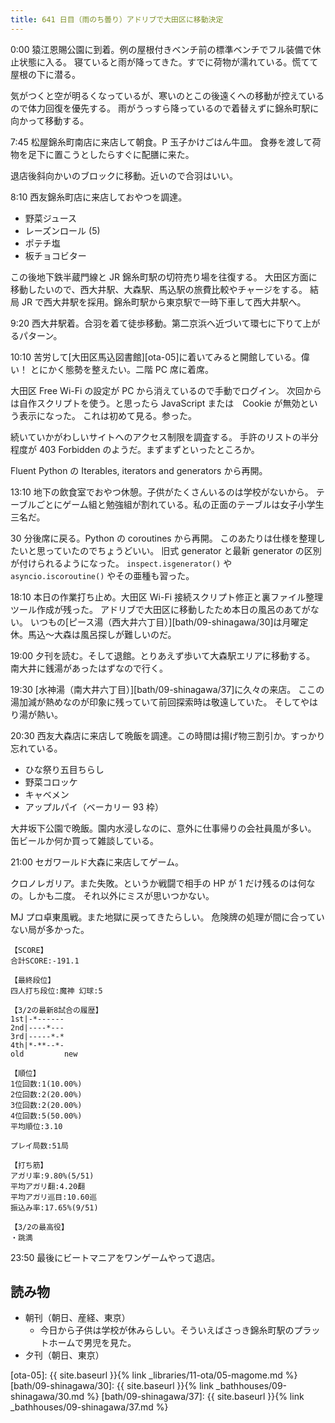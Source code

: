 ```yaml
---
title: 641 日目（雨のち曇り）アドリブで大田区に移動決定
---
```


0:00 猿江恩賜公園に到着。例の屋根付きベンチ前の標準ベンチでフル装備で休止状態に入る。
寝ていると雨が降ってきた。すでに荷物が濡れている。慌てて屋根の下に潜る。

気がつくと空が明るくなっているが、寒いのとこの後遠くへの移動が控えているので体力回復を優先する。
雨がうっすら降っているので着替えずに錦糸町駅に向かって移動する。

7:45 松屋錦糸町南店に来店して朝食。P 玉子かけごはん牛皿。
食券を渡して荷物を足下に置こうとしたらすぐに配膳に来た。

退店後斜向かいのブロックに移動。近いので合羽はいい。

8:10 西友錦糸町店に来店しておやつを調達。

* 野菜ジュース
* レーズンロール (5)
* ポテチ塩
* 板チョコビター

この後地下鉄半蔵門線と JR 錦糸町駅の切符売り場を往復する。
大田区方面に移動したいので、西大井駅、大森駅、馬込駅の旅費比較やチャージをする。
結局 JR で西大井駅を採用。錦糸町駅から東京駅で一時下車して西大井駅へ。

9:20 西大井駅着。合羽を着て徒歩移動。第二京浜へ近づいて環七に下りて上がるパターン。

10:10 苦労して[大田区馬込図書館][ota-05]に着いてみると開館している。偉い！
とにかく態勢を整えたい。二階 PC 席に着席。

大田区 Free Wi-Fi の設定が PC から消えているので手動でログイン。
次回からは自作スクリプトを使う。と思ったら JavaScript または　Cookie が無効という表示になった。
これは初めて見る。参った。

続いていかがわしいサイトへのアクセス制限を調査する。
手許のリストの半分程度が 403 Forbidden のようだ。まずまずといったところか。

Fluent Python の Iterables, iterators and generators から再開。

13:10 地下の飲食室でおやつ休憩。子供がたくさんいるのは学校がないから。
テーブルごとにゲーム組と勉強組が割れている。私の正面のテーブルは女子小学生三名だ。

30 分後席に戻る。Python の coroutines から再開。
このあたりは仕様を整理したいと思っていたのでちょうどいい。
旧式 generator と最新 generator の区別が付けられるようになった。
`inspect.isgenerator()` や `asyncio.iscoroutine()` やその亜種も習った。

18:10 本日の作業打ち止め。大田区 Wi-Fi 接続スクリプト修正と裏ファイル整理ツール作成が残った。
アドリブで大田区に移動したため本日の風呂のあてがない。
いつもの[ピース湯（西大井六丁目）][bath/09-shinagawa/30]は月曜定休。馬込～大森は風呂探しが難しいのだ。

19:00 夕刊を読む。そして退館。とりあえず歩いて大森駅エリアに移動する。
南大井に銭湯があったはずなので行く。

19:30 [水神湯（南大井六丁目）][bath/09-shinagawa/37]に久々の来店。
ここの湯加減が熱めなのが印象に残っていて前回探索時は敬遠していた。
そしてやはり湯が熱い。

20:30 西友大森店に来店して晩飯を調達。この時間は揚げ物三割引か。すっかり忘れている。

* ひな祭り五目ちらし
* 野菜コロッケ
* キャベメン
* アップルパイ（ベーカリー 93 枠）

大井坂下公園で晩飯。園内水浸しなのに、意外に仕事帰りの会社員風が多い。
缶ビールか何か買って雑談している。

21:00 セガワールド大森に来店してゲーム。

クロノレガリア。また失敗。というか戦闘で相手の HP が 1 だけ残るのは何なの。しかも二度。
それ以外にミスが思いつかない。

MJ プロ卓東風戦。また地獄に戻ってきたらしい。
危険牌の処理が間に合っていない局が多かった。

```text
【SCORE】
合計SCORE:-191.1

【最終段位】
四人打ち段位:魔神 幻球:5

【3/2の最新8試合の履歴】
1st|-*------
2nd|----*---
3rd|-----*-*
4th|*-**--*-
old         new

【順位】
1位回数:1(10.00%)
2位回数:2(20.00%)
3位回数:2(20.00%)
4位回数:5(50.00%)
平均順位:3.10

プレイ局数:51局

【打ち筋】
アガリ率:9.80%(5/51)
平均アガリ翻:4.20翻
平均アガリ巡目:10.60巡
振込み率:17.65%(9/51)

【3/2の最高役】
・跳満
```

23:50 最後にビートマニアをワンゲームやって退店。

## 読み物

* 朝刊（朝日、産経、東京）
  * 今日から子供は学校が休みらしい。そういえばさっき錦糸町駅のプラットホームで男児を見た。
* 夕刊（朝日、東京）

[ota-05]: {{ site.baseurl }}{% link _libraries/11-ota/05-magome.md %}
[bath/09-shinagawa/30]: {{ site.baseurl }}{% link _bathhouses/09-shinagawa/30.md %}
[bath/09-shinagawa/37]: {{ site.baseurl }}{% link _bathhouses/09-shinagawa/37.md %}
